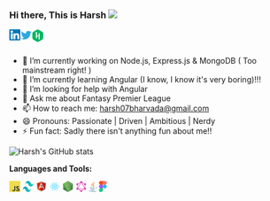 ### Hi there, This is Harsh <img src="https://media.giphy.com/media/hvRJCLFzcasrR4ia7z/giphy.gif" width="25px">

<a href="https://www.linkedin.com/in/harsh-bharvada/">
  <img align="left" alt="Harsh Bharvada | Linkedin" width="20px" src="https://raw.githubusercontent.com/harsh07bharvada/harsh07bharvada/master/assets/linkedin.svg" />
</a>
<a href="https://twitter.com/HBharvada">
  <img align="left" alt="Harsh Bharvada | Twitter" width="21px" src="https://raw.githubusercontent.com/harsh07bharvada/harsh07bharvada/master/assets/twitter.svg" />
</a>
<a href="https://www.hackerrank.com/harsh07">
  <img align="left" alt="Harsh Bharvada | Hackerrank" width="21px" src="https://raw.githubusercontent.com/harsh07bharvada/harsh07bharvada/master/assets/hackerrank.svg" />
</a>

<br />
<br />

- 🔭 I’m currently working on Node.js, Express.js & MongoDB ( Too mainstream right! )
- 🌱 I’m currently learning Angular (I know, I know it's very boring)!!!
- 🤔 I’m looking for help with Angular
- 💬 Ask me about Fantasy Premier League
- 📫 How to reach me: [harsh07bharvada@gmail.com](mailto:harsh07bharvada@gmail.com)
- 😄 Pronouns: Passionate | Driven | Ambitious | Nerdy
- ⚡ Fun fact: Sadly there isn't anything fun about me!!


![Harsh's GitHub stats](https://github-readme-stats.vercel.app/api?username=harsh07bharvada&show_icons=true&theme=dracula)


**Languages and Tools:**  

<code><img height="20" src="https://raw.githubusercontent.com/github/explore/80688e429a7d4ef2fca1e82350fe8e3517d3494d/topics/javascript/javascript.png"></code>
<code><img height="20" width="20" src="https://raw.githubusercontent.com/harsh07bharvada/harsh07bharvada/master/assets/tailwindcss.svg"></code>
<code><img height="20" width="20" src="https://raw.githubusercontent.com/harsh07bharvada/harsh07bharvada/master/assets/angular.svg"></code>
<code><img height="20" src="https://raw.githubusercontent.com/github/explore/80688e429a7d4ef2fca1e82350fe8e3517d3494d/topics/react/react.png"></code>
<code><img height="20" src="https://raw.githubusercontent.com/github/explore/80688e429a7d4ef2fca1e82350fe8e3517d3494d/topics/nodejs/nodejs.png"></code>
<code><img height="20" src="https://raw.githubusercontent.com/github/explore/5c058a388828bb5fde0bcafd4bc867b5bb3f26f3/topics/graphql/graphql.png"></code>
<code><img height="20" src="https://raw.githubusercontent.com/harsh07bharvada/harsh07bharvada/master/assets/java.svg"></code>
<code><img height="20" src="https://raw.githubusercontent.com/harsh07bharvada/harsh07bharvada/master/assets/figma.svg"></code>

